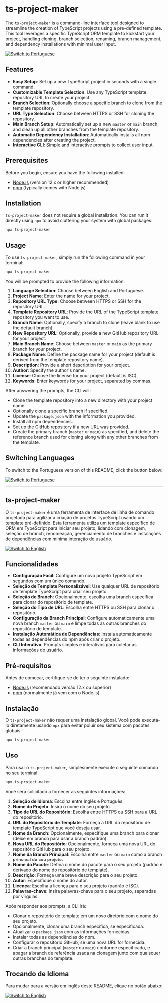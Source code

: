 # ts-project-maker

The `ts-project-maker` is a command-line interface tool designed to streamline the creation of TypeScript projects using a pre-defined template. This tool leverages a specific TypeScript ORM template to kickstart your project, handling cloning, branch selection, renaming, branch management, and dependency installations with minimal user input.

[![Switch to Portuguese](https://img.shields.io/badge/lang-Portuguese-green.svg)](#portuguese)

## Features

- **Easy Setup**: Set up a new TypeScript project in seconds with a single command.
- **Customizable Template Selection**: Use any TypeScript template repository URL to create your project.
- **Branch Selection**: Optionally choose a specific branch to clone from the template repository.
- **URL Type Selection**: Choose between HTTPS or SSH for cloning the repository.
- **Main Branch Setup**: Automatically set up a new `master` or `main` branch, and clean up all other branches from the template repository.
- **Automatic Dependency Installation**: Automatically installs all npm dependencies after creating the project.
- **Interactive CLI**: Simple and interactive prompts to collect user input.

## Prerequisites

Before you begin, ensure you have the following installed:
- [Node.js](https://nodejs.org/en/) (version 12.x or higher recommended)
- [npm](https://www.npmjs.com/) (typically comes with Node.js)

## Installation

`ts-project-maker` does not require a global installation. You can run it directly using `npx` to avoid cluttering your system with global packages:

```bash
npx ts-project-maker
```

## Usage

To use `ts-project-maker`, simply run the following command in your terminal:

```bash
npx ts-project-maker
```

You will be prompted to provide the following information:
1. **Language Selection**: Choose between English and Portuguese.
2. **Project Name**: Enter the name for your project.
3. **Repository URL Type**: Choose between HTTPS or SSH for the repository URL.
4. **Template Repository URL**: Provide the URL of the TypeScript template repository you want to use.
5. **Branch Name**: Optionally, specify a branch to clone (leave blank to use the default branch).
6. **New Repository URL**: Optionally, provide a new GitHub repository URL for your project.
7. **Main Branch Name**: Choose between `master` or `main` as the primary branch for your project.
8. **Package Name**: Define the package name for your project (default is derived from the template repository name).
9. **Description**: Provide a short description for your project.
10. **Author**: Specify the author's name.
11. **License**: Choose the license for your project (default is ISC).
12. **Keywords**: Enter keywords for your project, separated by commas.

After answering the prompts, the CLI will:
- Clone the template repository into a new directory with your project name.
- Optionally clone a specific branch if specified.
- Update the `package.json` with the information you provided.
- Install all npm dependencies.
- Set up the GitHub repository if a new URL was provided.
- Create the primary branch (`master` or `main`) as specified, and delete the reference branch used for cloning along with any other branches from the template.

## Switching Languages

To switch to the Portuguese version of this README, click the button below:

[![Switch to Portuguese](https://img.shields.io/badge/lang-Portuguese-green.svg)](#portuguese)

---

## <a name="portuguese"></a>ts-project-maker

O `ts-project-maker` é uma ferramenta de interface de linha de comando projetada para agilizar a criação de projetos TypeScript usando um template pré-definido. Esta ferramenta utiliza um template específico de ORM em TypeScript para iniciar seu projeto, lidando com clonagem, seleção de branch, renomeação, gerenciamento de branches e instalações de dependências com mínima interação do usuário.

[![Switch to English](https://img.shields.io/badge/lang-English-blue.svg)](#english)

## Funcionalidades

- **Configuração Fácil**: Configure um novo projeto TypeScript em segundos com um único comando.
- **Seleção de Template Personalizável**: Use qualquer URL de repositório de template TypeScript para criar seu projeto.
- **Seleção de Branch**: Opcionalmente, escolha uma branch específica para clonar do repositório de template.
- **Seleção do Tipo de URL**: Escolha entre HTTPS ou SSH para clonar o repositório.
- **Configuração da Branch Principal**: Configure automaticamente uma nova branch `master` ou `main` e limpe todas as outras branches do repositório de template.
- **Instalação Automática de Dependências**: Instala automaticamente todas as dependências do npm após criar o projeto.
- **CLI Interativo**: Prompts simples e interativos para coletar as informações do usuário.

## Pré-requisitos

Antes de começar, certifique-se de ter o seguinte instalado:
- [Node.js](https://nodejs.org/en/) (recomendado versão 12.x ou superior)
- [npm](https://www.npmjs.com/) (normalmente já vem com o Node.js)

## Instalação

O `ts-project-maker` não requer uma instalação global. Você pode executá-lo diretamente usando `npx` para evitar poluir seu sistema com pacotes globais:

```bash
npx ts-project-maker
```

## Uso

Para usar o `ts-project-maker`, simplesmente execute o seguinte comando no seu terminal:

```bash
npx ts-project-maker
```

Você será solicitado a fornecer as seguintes informações:
1. **Seleção de Idioma**: Escolha entre Inglês e Português.
2. **Nome do Projeto**: Insira o nome do seu projeto.
3. **Tipo de URL do Repositório**: Escolha entre HTTPS ou SSH para a URL do repositório.
4. **URL do Repositório de Template**: Forneça a URL do repositório de template TypeScript que você deseja usar.
5. **Nome da Branch**: Opcionalmente, especifique uma branch para clonar (deixe em branco para usar a branch padrão).
6. **Nova URL do Repositório**: Opcionalmente, forneça uma nova URL do repositório GitHub para o seu projeto.
7. **Nome da Branch Principal**: Escolha entre `master` ou `main` como a branch principal do seu projeto.
8. **Nome do Pacote**: Defina o nome do pacote para o seu projeto (padrão é derivado do nome do repositório de template).
9. **Descrição**: Forneça uma breve descrição para o seu projeto.
10. **Autor**: Especifique o nome do autor.
11. **Licença**: Escolha a licença para o seu projeto (padrão é ISC).
12. **Palavras-chave**: Insira palavras-chave para o seu projeto, separadas por vírgulas.

Após responder aos prompts, a CLI irá:
- Clonar o repositório de template em um novo diretório com o nome do seu projeto.
- Opcionalmente, clonar uma branch específica, se especificada.
- Atualizar o `package.json` com as informações fornecidas.
- Instalar todas as dependências do npm.
- Configurar o repositório GitHub, se uma nova URL for fornecida.
- Criar a branch principal (`master` ou `main`) conforme especificado, e apagar a branch de referência usada na clonagem junto com quaisquer outras branches do template.

## Trocando de Idioma

Para mudar para a versão em inglês deste README, clique no botão abaixo:

[![Switch to English](https://img.shields.io/badge/lang-English-blue.svg)](#english)

